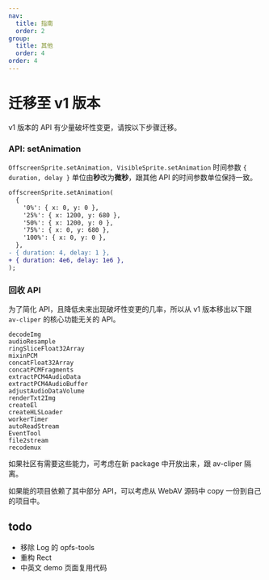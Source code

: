 ```yaml
---
nav:
  title: 指南
  order: 2
group:
  title: 其他
  order: 4
order: 4
---
```


# 迁移至 v1 版本

v1 版本的 API 有少量破坏性变更，请按以下步骤迁移。

### API: setAnimation

`OffscreenSprite.setAnimation, VisibleSprite.setAnimation` 时间参数 `{ duration, delay }` 单位由**秒**改为**微秒**，跟其他 API 的时间参数单位保持一致。

```diff
offscreenSprite.setAnimation(
  {
    '0%': { x: 0, y: 0 },
    '25%': { x: 1200, y: 680 },
    '50%': { x: 1200, y: 0 },
    '75%': { x: 0, y: 680 },
    '100%': { x: 0, y: 0 },
  },
- { duration: 4, delay: 1 },
+ { duration: 4e6, delay: 1e6 },
);
```

### 回收 API

为了简化 API，且降低未来出现破坏性变更的几率，所以从 v1 版本移出以下跟 `av-cliper` 的核心功能无关的 API。

```
decodeImg
audioResample
ringSliceFloat32Array
mixinPCM
concatFloat32Array
concatPCMFragments
extractPCM4AudioData
extractPCM4AudioBuffer
adjustAudioDataVolume
renderTxt2Img
createEl
createHLSLoader
workerTimer
autoReadStream
EventTool
file2stream
recodemux
```

如果社区有需要这些能力，可考虑在新 package 中开放出来，跟 av-cliper 隔离。

如果能的项目依赖了其中部分 API，可以考虑从 WebAV 源码中 copy 一份到自己的项目中。

## todo

- 移除 Log 的 opfs-tools
- 重构 Rect
- 中英文 demo 页面复用代码
